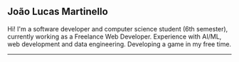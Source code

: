 ## João Lucas Martinello

Hi! I'm a software developer and computer science student (6th semester), currently working as a Freelance Web Developer. Experience with AI/ML, web development and data engineering. Developing a game in my free time.


---

<!--
**johnmartinello/johnmartinello** is a ✨ _special_ ✨ repository because its `README.md` (this file) appears on your GitHub profile.

Here are some ideas to get you started:

- 🔭 I’m currently working on ...
- 🌱 I’m currently learning ...
- 👯 I’m looking to collaborate on ...
- 🤔 I’m looking for help with ...a
- 💬 Ask me about ...
- 📫 How to reach me: ...
- 😄 Pronouns: ...
- ⚡ Fun fact: ...
-->
